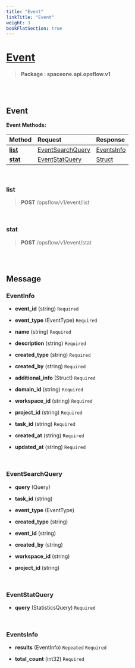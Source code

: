 ```yaml
---
title: "Event"
linkTitle: "Event"
weight: 3
bookFlatSection: true
---
```

# [Event](#Event)



>  **Package : spaceone.api.opsflow.v1**

<br>
<br>

## Event





**Event Methods:**


| Method | Request | Response |
| :----- | :-------- | :-------- |
| [**list**](./Event#list) | [EventSearchQuery](Event#eventsearchquery) | [EventsInfo](Event#eventsinfo) |
| [**stat**](./Event#stat) | [EventStatQuery](Event#eventstatquery) | [Struct](Event#struct) |



    
<br>

### list





> **POST** /opsflow/v1/event/list
>






    
<br>

### stat





> **POST** /opsflow/v1/event/stat
>






    


<br>
<br>

## Message



### EventInfo
* **event_id** (string)   `Required` 

    
* **event_type** (EventType)   `Required` 

    
* **name** (string)   `Required` 

    
* **description** (string)   `Required` 

    
* **created_type** (string)   `Required` 

    
* **created_by** (string)   `Required` 

    
* **additional_info** (Struct)   `Required` 

    
* **domain_id** (string)   `Required` 

    
* **workspace_id** (string)   `Required` 

    
* **project_id** (string)   `Required` 

    
* **task_id** (string)   `Required` 

    
* **created_at** (string)   `Required` 

    
* **updated_at** (string)   `Required` 

    <br>

### EventSearchQuery
* **query** (Query)  

    
* **task_id** (string)  

    
* **event_type** (EventType)  

    
* **created_type** (string)  

    
* **event_id** (string)  

    
* **created_by** (string)  

    
* **workspace_id** (string)  

    
* **project_id** (string)  

    <br>

### EventStatQuery
* **query** (StatisticsQuery)   `Required` 

    <br>

### EventsInfo
* **results** (EventInfo)  `Repeated`    `Required` 

    
* **total_count** (int32)   `Required` 

    <br>
